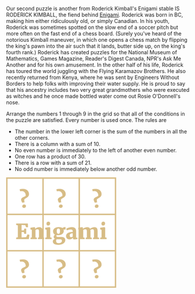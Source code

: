 Our second puzzle is another from Roderick Kimball's Enigami stable IS RODERICK KIMBALL, the fiend behind [Enigami](https://www.enigami.fun/about). Roderick was born in BC, making him either ridiculously old, or simply Canadian. In his youth, Roderick was sometimes spotted on the slow end of a soccer pitch but more often on the fast end of a chess board. (Surely you've heard of the notorious Kimball maneuver, in which one opens a chess match by flipping the king's pawn into the air such that it lands, butter side up, on the king's fourth rank.) Roderick has created puzzles for the National Museum of Mathematics, Games Magazine, Reader's Digest Canada, NPR's Ask Me Another and for his own amusement.  In the other half of his life, Roderick has toured the world juggling with the Flying Karamazov Brothers.  He also recently returned from Kenya, where he was sent by Engineers Without Borders to help folks with improving their water supply.  He is proud to say that his ancestry includes two very great grandmothers who were executed as witches and he once made bottled water come out Rosie O'Donnell's nose.

Arrange the numbers 1 through 9 in the grid so that all of the conditions in the puzzle are satisfied.  Every number is used once. The rules are

- The number in the lower left corner is the sum of the numbers in all the other corners.
- There is a column with a sum of 10.
- No even number is immediately to the left of another even number.
- One row has a product of 30.
- There is a row with a sum of 21.
- No odd number is immediately below another odd number.

![](Kimball-grid-1-300x300.png)
